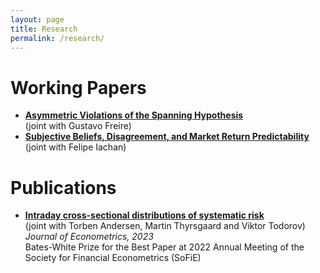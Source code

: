 ```yaml
---
layout: page
title: Research
permalink: /research/
---
```


# Working Papers
 * [**Asymmetric Violations of the Spanning Hypothesis**](https://papers.ssrn.com/sol3/papers.cfm?abstract_id=4679966) <br>
  (joint with Gustavo Freire)
 * [**Subjective Beliefs, Disagreement, and Market Return Predictability**](https://ssrn.com/abstract=4751840) <br>
  (joint with Felipe Iachan)

# Publications
 * [**Intraday cross-sectional distributions of systematic risk**](https://www.sciencedirect.com/science/article/abs/pii/S0304407622002032) <br> 
(joint with Torben Andersen, Martin Thyrsgaard and Viktor Todorov) <br>
*Journal of Econometrics, 2023* <br>
Bates-White Prize for the Best Paper at 2022 Annual Meeting of the Society for Financial Econometrics (SoFiE)